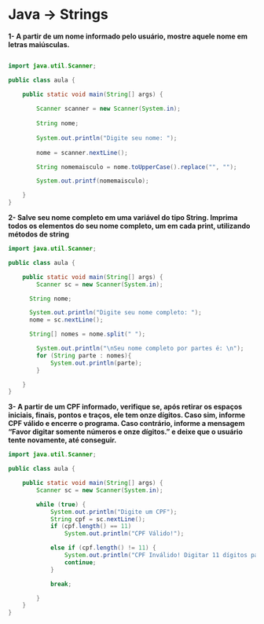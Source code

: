 # Java → Strings

**1- A partir de um nome informado pelo usuário, mostre aquele nome em letras maiúsculas.**

```java

import java.util.Scanner;

public class aula {

    public static void main(String[] args) {
    
        Scanner scanner = new Scanner(System.in);
        
        String nome;
        
        System.out.println("Digite seu nome: ");
        
        nome = scanner.nextLine();

        String nomemaisculo = nome.toUpperCase().replace("", "");

        System.out.printf(nomemaisculo);

    }
}
```

**2- Salve seu nome completo em uma variável do tipo String. Imprima todos os elementos do seu nome completo, um em cada print, utilizando métodos de string**

```java
import java.util.Scanner;

public class aula {

    public static void main(String[] args) {
        Scanner sc = new Scanner(System.in);

      String nome;

      System.out.println("Digite seu nome completo: ");
      nome = sc.nextLine();

      String[] nomes = nome.split(" ");

        System.out.println("\nSeu nome completo por partes é: \n");
        for (String parte : nomes){
            System.out.println(parte);
        }

    }
}
```

**3- A partir de um CPF informado, verifique se, após retirar os espaços iniciais, finais, pontos e traços, ele tem onze dígitos. Caso sim, informe CPF válido e encerre o programa. Caso contrário, informe a mensagem “Favor digitar somente números e onze dígitos.” e deixe que o usuário tente novamente, até conseguir.**

```java
import java.util.Scanner;

public class aula {

    public static void main(String[] args) {
        Scanner sc = new Scanner(System.in);

        while (true) {
            System.out.println("Digite um CPF");
            String cpf = sc.nextLine();
            if (cpf.length() == 11)
                System.out.println("CPF Válido!");

            else if (cpf.length() != 11) {
                System.out.println("CPF Inválido! Digitar 11 dígitos para continuar.");
                continue;
            }

            break;

        }
    }
}
```